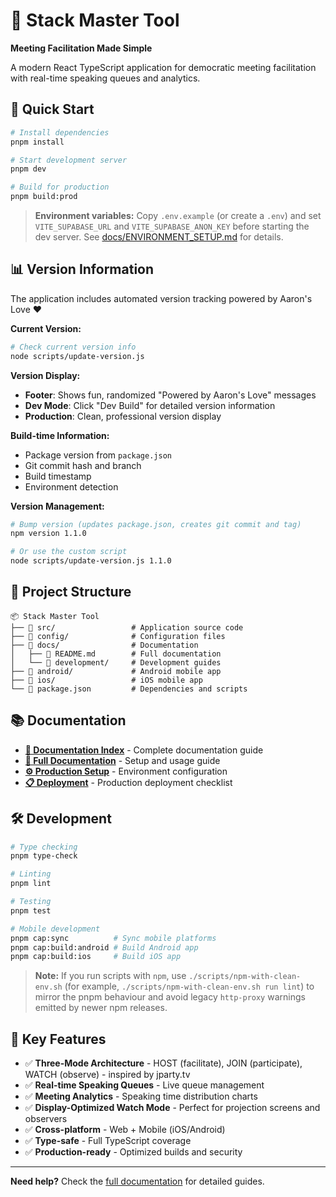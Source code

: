 # 🎯 Stack Master Tool

**Meeting Facilitation Made Simple**

A modern React TypeScript application for democratic meeting facilitation with real-time speaking queues and analytics.

## 🚀 Quick Start

```bash
# Install dependencies
pnpm install

# Start development server
pnpm dev

# Build for production
pnpm build:prod
```

> **Environment variables:** Copy `.env.example` (or create a `.env`) and set
> `VITE_SUPABASE_URL` and `VITE_SUPABASE_ANON_KEY` before starting the dev
> server. See [docs/ENVIRONMENT_SETUP.md](docs/ENVIRONMENT_SETUP.md) for
> details.

## 📊 Version Information

The application includes automated version tracking powered by Aaron's Love ❤️

**Current Version:**
```bash
# Check current version info
node scripts/update-version.js
```

**Version Display:**
- **Footer**: Shows fun, randomized "Powered by Aaron's Love" messages
- **Dev Mode**: Click "Dev Build" for detailed version information
- **Production**: Clean, professional version display

**Build-time Information:**
- Package version from `package.json`
- Git commit hash and branch
- Build timestamp
- Environment detection

**Version Management:**
```bash
# Bump version (updates package.json, creates git commit and tag)
npm version 1.1.0

# Or use the custom script
node scripts/update-version.js 1.1.0
```

## 📁 Project Structure

```
📦 Stack Master Tool
├── 📂 src/                 # Application source code
├── 📂 config/              # Configuration files
├── 📂 docs/                # Documentation
│   ├── 📄 README.md        # Full documentation
│   └── 📂 development/     # Development guides
├── 📂 android/             # Android mobile app
├── 📂 ios/                 # iOS mobile app
└── 📄 package.json         # Dependencies and scripts
```

## 📚 Documentation

- **[📖 Documentation Index](docs/index.md)** - Complete documentation guide
- **[🚀 Full Documentation](docs/README.md)** - Setup and usage guide
- **[⚙️ Production Setup](docs/ENVIRONMENT_SETUP.md)** - Environment configuration
- **[📋 Deployment](docs/PRODUCTION_CHECKLIST.md)** - Production deployment checklist

## 🛠️ Development

```bash
# Type checking
pnpm type-check

# Linting
pnpm lint

# Testing
pnpm test

# Mobile development
pnpm cap:sync          # Sync mobile platforms
pnpm cap:build:android # Build Android app
pnpm cap:build:ios     # Build iOS app
```

> **Note:** If you run scripts with `npm`, use `./scripts/npm-with-clean-env.sh` (for example,
> `./scripts/npm-with-clean-env.sh run lint`) to mirror the pnpm behaviour and avoid legacy
> `http-proxy` warnings emitted by newer npm releases.

## 🌟 Key Features

- ✅ **Three-Mode Architecture** - HOST (facilitate), JOIN (participate), WATCH (observe) - inspired by jparty.tv
- ✅ **Real-time Speaking Queues** - Live queue management
- ✅ **Meeting Analytics** - Speaking time distribution charts
- ✅ **Display-Optimized Watch Mode** - Perfect for projection screens and observers
- ✅ **Cross-platform** - Web + Mobile (iOS/Android)
- ✅ **Type-safe** - Full TypeScript coverage
- ✅ **Production-ready** - Optimized builds and security

---

**Need help?** Check the [full documentation](docs/README.md) for detailed guides.
